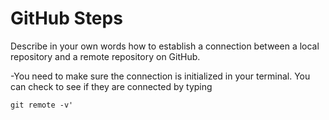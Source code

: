 # GitHub Steps

Describe in your own words how to establish a connection between a local repository and a remote repository on GitHub.

-You need to make sure the connection is initialized in your terminal. You can check to see if they are connected by typing 

```git remote -v'``` 